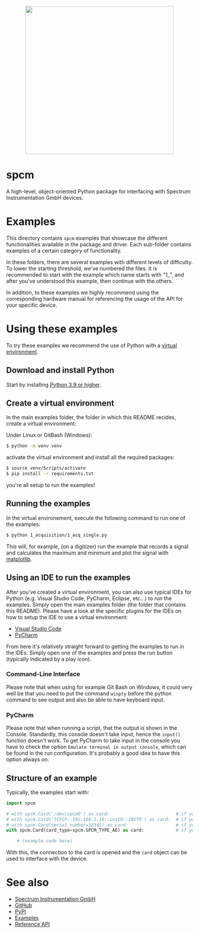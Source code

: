 <div style="margin-bottom: 20px; text-align: center">
<a href="https://spectrum-instrumentation.com">
    <img src="https://spectrum-instrumentation.com/img/logo-complete.png"  width=400 />
</a>
</div>

# spcm

A high-level, object-oriented Python package for interfacing with Spectrum Instrumentation GmbH devices.

# Examples

This directory contains `spcm` examples that showcase the different functionalities available in the package and driver. Each sub-folder contains examples of a certain category of functionality.

In these folders, there are several examples with different levels of difficulty. To lower the starting threshold, we've numbered the files. It is recommended to start with the example which name starts with "1_", and after you've understood this example, then continue with the others. 

In addition, to these examples we highly recommend using the corresponding hardware manual for referencing the usage of the API for your specific device.

# Using these examples

To try these examples we recommend the use of Python with a [virtual environment](https://docs.python.org/3/library/venv.html). 

## Download and install Python
Start by installing [Python 3.9 or higher](https://www.python.org/downloads/).

## Create a virtual environment
In the main examples folder, the folder in which this README recides, create a virtual environment:

Under Linux or GitBash (Windows):
```bash
$ python -m venv venv
```

activate the virtual environment and install all the required packages:
```bash
$ source venv/Scripts/activate
$ pip install -r requirements.txt
```

you're all setup to run the examples!

## Running the examples

In the virtual environement, execute the following command to run one of the examples:

```bash
$ python 1_acquisition/1_acq_single.py
```

This will, for example, (on a digitizer) run the example that records a signal and calculates the maximum and minimum and plot the signal with [matplotlib](https://matplotlib.org/).

## Using an IDE to run the examples

After you've created a virtual environment, you can also use typical IDEs for Python (e.g. Visual Studio Code, PyCharm, Eclipse, etc...) to run the examples. Simply open the main examples folder (the folder that contains this README). Please have a look at the specific plugins for the IDEs on how to setup the IDE to use a virtual environment:
* [Visual Studio Code](https://code.visualstudio.com/docs/python/environments)
* [PyCharm](https://www.jetbrains.com/help/pycharm/creating-virtual-environment.html)

From here it's relatively straight forward to getting the examples to run in the IDEs. Simply open one of the examples and press the run button (typically indicated by a play icon).

### Command-Line Interface
Please note that when using for example Git Bash on Windows, it could very well be that you need to put the command `winpty` before the python command to see output and also be able to have keyboard input.

### PyCharm
Please note that when running a script, that the output is shown in the Console. Standardly, this console doesn't take input, hence the `input()` function doesn't work. To get PyCharm to take input in the console you have to check the option `Emulate terminal in output console`, which can be found in the run configuration. It's probably a good idea to have this option always on.

## Structure of an example

Typically, the examples start with:

```python
import spcm

# with spcm.Card('/dev/spcm0') as card:                         # if you want to open a specific card
# with spcm.Card('TCPIP::192.168.1.10::inst0::INSTR') as card:  # if you want to open a remote card
# with spcm.Card(serial_number=12345) as card:                  # if you want to open a card by its serial number
with spcm.Card(card_type=spcm.SPCM_TYPE_AO) as card:            # if you want to open the first card of a specific type

    # (example code here)
```

With this, the connection to the card is opened and the `card` object can be used to interface with the device.

# See also

* [Spectrum Instrumentation GmbH](https://spectrum-instrumentation.com/)
* [GitHub](https://github.com/SpectrumInstrumentation/spcm)
* [PyPI](https://pypi.org/project/spcm/)
* [Examples](https://github.com/SpectrumInstrumentation/spcm/tree/master/src/examples)
* [Reference API](https://spectruminstrumentation.github.io/spcm/spcm.html)